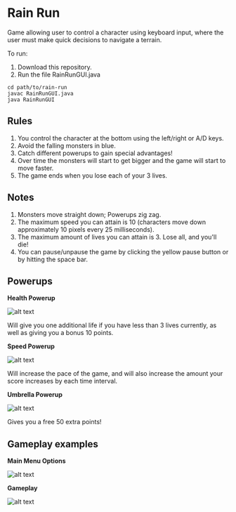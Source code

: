 # Rain Run

Game allowing user to control a character using keyboard input, where the user must make quick decisions to navigate a terrain.

To run:
1. Download this repository.
2. Run the file RainRunGUI.java

```
cd path/to/rain-run
javac RainRunGUI.java
java RainRunGUI
```

## Rules

1. You control the character at the bottom using the left/right or A/D keys.
2. Avoid the falling monsters in blue.
3. Catch different powerups to gain special advantages! 
4. Over time the monsters will start to get bigger and the game will start to move faster.
5. The game ends when you lose each of your 3 lives.

## Notes

1. Monsters move straight down; Powerups zig zag.
2. The maximum speed you can attain is 10 (characters move down approximately 10 pixels every 25 milliseconds).
3. The maximum amount of lives you can attain is 3. Lose all, and you'll die!
4. You can pause/unpause the game by clicking the yellow pause button or by hitting the space bar.

## Powerups

**Health Powerup**

![alt text][health]

Will give you one additional life if you have less than 3 lives currently, as well as giving you a bonus 10 points.

**Speed Powerup**

![alt text][speed]

Will increase the pace of the game, and will also increase the amount your score increases by each time interval.

**Umbrella Powerup**

![alt text][umbrella]

Gives you a free 50 extra points!

## Gameplay examples

**Main Menu Options**

![alt text][menu]

**Gameplay**

![alt text][gameplay]

[health]: images/heart2.png "Health Powerup"
[speed]: images/speed2.png "Speed Powerup"
[umbrella]: images/umbrella2.png "Umbrella Powerup"
[menu]: https://media.giphy.com/media/l4Epd3ULnVFSuEtNe/giphy.gif "Menu options"
[gameplay]: https://media.giphy.com/media/26n8D7s7sj6agImlO/giphy.gif "Gameplay"

